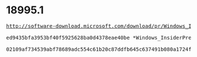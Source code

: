 # 18995.1

<pre>
<a href="http://software-download.microsoft.com/download/pr/Windows_InsiderPreview_SDK_en-us_18995_1.iso">http://software-download.microsoft.com/download/pr/Windows_InsiderPreview_SDK_en-us_18995_1.iso</a>

ed9435bfa3953bf40f5925628ba0d4378eae40be *Windows_InsiderPreview_SDK_en-us_18995_1.iso

02109af734539abf78689adc554c61b20c87ddfb645c637491b080a1724f379b *Windows_InsiderPreview_SDK_en-us_18995_1.iso
</pre>
